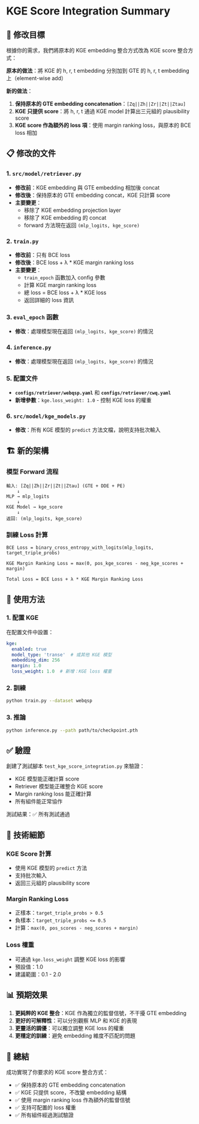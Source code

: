 # KGE Score Integration Summary

## 🎯 修改目標

根據你的需求，我們將原本的 KGE embedding 整合方式改為 KGE score 整合方式：

**原本的做法**：將 KGE 的 h, r, t embedding 分別加到 GTE 的 h, r, t embedding 上（element-wise add）

**新的做法**：
1. **保持原本的 GTE embedding concatenation**：`[Zq||Zh||Zr||Zt||Ztau]`
2. **KGE 只提供 score**：將 h, r, t 通過 KGE model 計算出三元組的 plausibility score
3. **KGE score 作為額外的 loss 項**：使用 margin ranking loss，與原本的 BCE loss 相加

## 📋 修改的文件

### 1. `src/model/retriever.py`
- **修改前**：KGE embedding 與 GTE embedding 相加後 concat
- **修改後**：保持原本的 GTE embedding concat，KGE 只計算 score
- **主要變更**：
  - 移除了 KGE embedding projection layer
  - 移除了 KGE embedding 的 concat
  - forward 方法現在返回 `(mlp_logits, kge_score)`

### 2. `train.py`
- **修改前**：只有 BCE loss
- **修改後**：BCE loss + λ * KGE margin ranking loss
- **主要變更**：
  - `train_epoch` 函數加入 config 參數
  - 計算 KGE margin ranking loss
  - 總 loss = BCE loss + λ * KGE loss
  - 返回詳細的 loss 資訊

### 3. `eval_epoch` 函數
- **修改**：處理模型現在返回 `(mlp_logits, kge_score)` 的情況

### 4. `inference.py`
- **修改**：處理模型現在返回 `(mlp_logits, kge_score)` 的情況

### 5. 配置文件
- **`configs/retriever/webqsp.yaml`** 和 **`configs/retriever/cwq.yaml`**
- **新增參數**：`kge.loss_weight: 1.0` - 控制 KGE loss 的權重

### 6. `src/model/kge_models.py`
- **修改**：所有 KGE 模型的 `predict` 方法文檔，說明支持批次輸入

## 🏗️ 新的架構

### 模型 Forward 流程
```
輸入: [Zq||Zh||Zr||Zt||Ztau] (GTE + DDE + PE)
    ↓
MLP → mlp_logits
    ↓
KGE Model → kge_score
    ↓
返回: (mlp_logits, kge_score)
```

### 訓練 Loss 計算
```
BCE Loss = binary_cross_entropy_with_logits(mlp_logits, target_triple_probs)

KGE Margin Ranking Loss = max(0, pos_kge_scores - neg_kge_scores + margin)

Total Loss = BCE Loss + λ * KGE Margin Ranking Loss
```

## 🚀 使用方法

### 1. 配置 KGE
在配置文件中設置：
```yaml
kge:
  enabled: true
  model_type: 'transe'  # 或其他 KGE 模型
  embedding_dim: 256
  margin: 1.0
  loss_weight: 1.0  # 新增：KGE loss 權重
```

### 2. 訓練
```bash
python train.py --dataset webqsp
```

### 3. 推論
```bash
python inference.py --path path/to/checkpoint.pth
```

## ✅ 驗證

創建了測試腳本 `test_kge_score_integration.py` 來驗證：
- KGE 模型能正確計算 score
- Retriever 模型能正確整合 KGE score
- Margin ranking loss 能正確計算
- 所有組件能正常協作

測試結果：✅ 所有測試通過

## 🔧 技術細節

### KGE Score 計算
- 使用 KGE 模型的 `predict` 方法
- 支持批次輸入
- 返回三元組的 plausibility score

### Margin Ranking Loss
- 正樣本：`target_triple_probs > 0.5`
- 負樣本：`target_triple_probs <= 0.5`
- 計算：`max(0, pos_scores - neg_scores + margin)`

### Loss 權重
- 可通過 `kge.loss_weight` 調整 KGE loss 的影響
- 預設值：1.0
- 建議範圍：0.1 - 2.0

## 📊 預期效果

1. **更純粹的 KGE 整合**：KGE 作為獨立的監督信號，不干擾 GTE embedding
2. **更好的可解釋性**：可以分別觀察 MLP 和 KGE 的表現
3. **更靈活的調優**：可以獨立調整 KGE loss 的權重
4. **更穩定的訓練**：避免 embedding 維度不匹配的問題

## 🎉 總結

成功實現了你要求的 KGE score 整合方式：
- ✅ 保持原本的 GTE embedding concatenation
- ✅ KGE 只提供 score，不改變 embedding 結構
- ✅ 使用 margin ranking loss 作為額外的監督信號
- ✅ 支持可配置的 loss 權重
- ✅ 所有組件經過測試驗證 